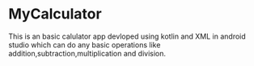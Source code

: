 # MyCalculator
 This is an basic calulator app devloped using kotlin and XML in android studio which can do any basic operations like addition,subtraction,multiplication and division.
